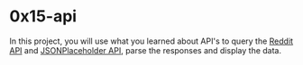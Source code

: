 # 0x15-api

In this project, you will use what you learned about API's to query the [Reddit API](https://www.reddit.com/dev/api/) and [JSONPlaceholder API](https://jsonplaceholder.typicode.com/), parse the responses and display the data.
